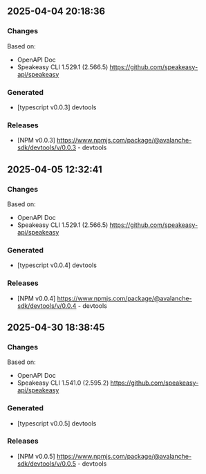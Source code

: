 

## 2025-04-04 20:18:36
### Changes
Based on:
- OpenAPI Doc  
- Speakeasy CLI 1.529.1 (2.566.5) https://github.com/speakeasy-api/speakeasy
### Generated
- [typescript v0.0.3] devtools
### Releases
- [NPM v0.0.3] https://www.npmjs.com/package/@avalanche-sdk/devtools/v/0.0.3 - devtools

## 2025-04-05 12:32:41
### Changes
Based on:
- OpenAPI Doc  
- Speakeasy CLI 1.529.1 (2.566.5) https://github.com/speakeasy-api/speakeasy
### Generated
- [typescript v0.0.4] devtools
### Releases
- [NPM v0.0.4] https://www.npmjs.com/package/@avalanche-sdk/devtools/v/0.0.4 - devtools

## 2025-04-30 18:38:45
### Changes
Based on:
- OpenAPI Doc  
- Speakeasy CLI 1.541.0 (2.595.2) https://github.com/speakeasy-api/speakeasy
### Generated
- [typescript v0.0.5] devtools
### Releases
- [NPM v0.0.5] https://www.npmjs.com/package/@avalanche-sdk/devtools/v/0.0.5 - devtools